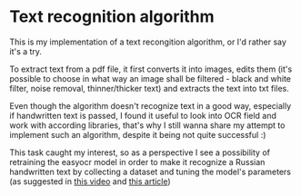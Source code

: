 # Text recognition algorithm
This is my implementation of a text recongition algorithm, or I'd rather say it's a try. 

To extract text from a pdf file, it first converts it into images, edits them (it's possible to choose in what way an image shall be filtered - black and white filter, noise removal, thinner/thicker text) and extracts the text into txt files.

Even though the algorithm doesn't recognize text in a good way, especially if handwritten text is passed, I found it useful to look into OCR field and work with according libraries, that's why I still wanna share my attempt to implement such an algorithm, despite it being not quite successful :) 

This task caught my interest, so as a perspective I see a possibility of retraining the easyocr model in order to make it recognize a Russian handwritten text by collecting a dataset and tuning the model's parameters (as suggested in [this video](https://youtu.be/-j3TbyceShY?si=yqcL-Wc5k1gIQpk_) and [this article](https://habr.com/ru/articles/691598/))
